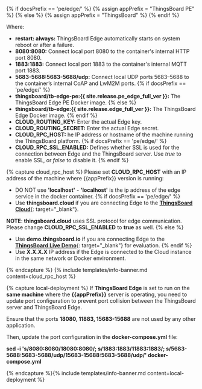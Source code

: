 {% if docsPrefix == 'pe/edge/' %}
{% assign appPrefix = "ThingsBoard PE" %}
{% else %}
{% assign appPrefix = "ThingsBoard" %}
{% endif %}

Where:    
- **restart: always:** ThingsBoard Edge automatically starts on system reboot or after a failure.
- **8080:8080:** Connect local port 8080 to the container's internal HTTP port 8080.
- **1883:1883:** Connect local port 1883 to the container's internal MQTT port 1883.
- **5683-5688:5683-5688/udp:** Connect local UDP ports 5683–5688 to the container’s internal CoAP and LwM2M ports.
{% if docsPrefix == 'pe/edge/' %}
- **thingsboard/tb-edge-pe:{{ site.release.pe_edge_full_ver }}:** The ThingsBoard Edge PE Docker image.
{% else %}
- **thingsboard/tb-edge:{{ site.release.edge_full_ver }}:** The ThingsBoard Edge Docker image.
{% endif %}
- **CLOUD_ROUTING_KEY:** Enter the actual Edge key.
- **CLOUD_ROUTING_SECRET:** Enter the actual Edge secret.
- **CLOUD_RPC_HOST:** he IP address or hostname of the machine running the ThingsBoard platform.
{% if docsPrefix == 'pe/edge/' %}
- **CLOUD_RPC_SSL_ENABLED:** Defines whether SSL is used for the connection between Edge and the ThingsBoard server. Use _true_ to enable SSL, or _false_ to disable it.
{% endif %}

{% capture cloud_rpc_host %}
Please set **CLOUD_RPC_HOST** with an IP address of the machine where {{appPrefix}} version is running:
* DO NOT use **'localhost'** - **'localhost'** is the ip address of the edge service in the docker container.
{% if docsPrefix == 'pe/edge/' %}
* Use **thingsboard.cloud** if you are connecting Edge to the [**ThingsBoard Cloud**](https://thingsboard.cloud/signup){: target="_blank"}.

**NOTE**: **thingsboard.cloud** uses SSL protocol for edge communication.
Please change **CLOUD_RPC_SSL_ENABLED** to **true** as well.
{% else %}
* Use **demo.thingsboard.io** if you are connecting Edge to the [**ThingsBoard Live Demo**](https://demo.thingsboard.io/signup){: target="_blank"} for evaluation.
{% endif %}
* Use **X.X.X.X** IP address if the Edge is connected to the Cloud instance in the same network or Docker environment.

{% endcapture %}
{% include templates/info-banner.md content=cloud_rpc_host %}

{% capture local-deployment %}
If **ThingsBoard Edge** is set to run on the **same machine** where the **{{appPrefix}}** server is operating, you need to update port configuration to prevent port collision between the ThingsBoard server and ThingsBoard Edge.

Ensure that the ports **18080, 11883, 15683-15688** are not used by any other application.

Then, update the port configuration in the **docker-compose.yml** file:

**sed -i 's/8080:8080/18080:8080/; s/1883:1883/11883:1883/; s/5683-5688:5683-5688\/udp/15683-15688:5683-5688\/udp/' docker-compose.yml**

{% endcapture %}{% include templates/info-banner.md content=local-deployment %}

